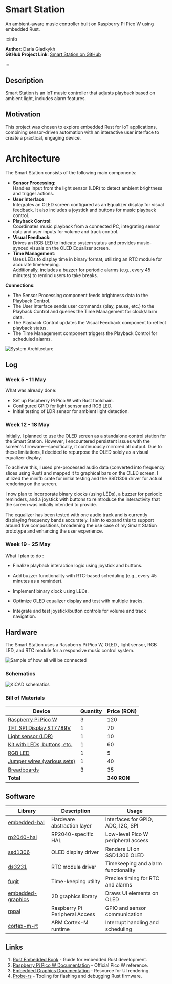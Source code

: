 # Smart Station
An ambient-aware music controller built on Raspberry Pi Pico W using embedded Rust. 

:::info

**Author**: Daria Gladkykh \
**GitHub Project Link**: [Smart Station on GitHub](https://github.com/UPB-PMRust-Students/project-YrHoup)

:::

## Description

Smart Station is an IoT music controller that adjusts playback based on ambient light, includes alarm features.

## Motivation

This project was chosen to explore embedded Rust for IoT applications, combining sensor-driven automation with an interactive user interface to create a practical, engaging device.

# Architecture

The Smart Station consists of the following main components:
- **Sensor Processing**:  
  Handles input from the light sensor (LDR) to detect ambient brightness and trigger actions.
- **User Interface**:  
  Integrates an OLED screen configured as an Equalizer display for visual feedback. It also includes a joystick and buttons for music playback control.
- **Playback Control**:  
  Coordinates music playback from a connected PC, integrating sensor data and user inputs for volume and track control.
- **Visual Feedback**:  
  Drives an RGB LED to indicate system status and provides music-synced visuals on the OLED Equalizer screen.
- **Time Management**:  
  Uses LEDs to display time in binary format, utilizing an RTC module for accurate timekeeping.  
  Additionally, includes a buzzer for periodic alarms (e.g., every 45 minutes) to remind users to take breaks.


**Connections**:
- The Sensor Processing component feeds brightness data to the Playback Control.
- The User Interface sends user commands (play, pause, etc.) to the Playback Control and queries the Time Management for clock/alarm data.
- The Playback Control updates the Visual Feedback component to reflect playback status.
- The Time Management component triggers the Playback Control for scheduled alarms.

![System Architecture](architecture.webp)

## Log

### Week 5 - 11 May
What was already done:

- Set up Raspberry Pi Pico W with Rust toolchain.
- Configured GPIO for light sensor and RGB LED.
- Initial testing of LDR sensor for ambient light detection.

### Week 12 - 18 May
Initially, I planned to use the OLED screen as a standalone control station for the Smart Station. However, I encountered persistent issues with the screen's firmware—specifically, it continuously mirrored all output. Due to these limitations, I decided to repurpose the OLED solely as a visual equalizer display.

To achieve this, I used pre-processed audio data (converted into frequency slices using Rust) and mapped it to graphical bars on the OLED screen. I utilized the minifb crate for initial testing and the SSD1306 driver for actual rendering on the screen.

I now plan to incorporate binary clocks (using LEDs), a buzzer for periodic reminders, and a joystick with buttons to reintroduce the interactivity that the screen was initially intended to provide.

The equalizer has been tested with one audio track and is currently displaying frequency bands accurately. I aim to expand this to support around five compositions, broadening the use case of my Smart Station prototype and enhancing the user experience.

### Week 19 - 25 May
What I plan to do :

- Finalize playback interaction logic using joystick and buttons.

- Add buzzer functionality with RTC-based scheduling (e.g., every 45 minutes as a reminder).

- Implement binary clock using LEDs.

- Optimize OLED equalizer display and test with multiple tracks.

- Integrate and test joystick/button controls for volume and track navigation.

## Hardware

The Smart Station uses a Raspberry Pi Pico W, OLED , light sensor, RGB LED, and RTC module for a responsive music control system.

![Sample of how all will be connected](hardware_ph.webp)

### Schematics

![KiCAD schematics](ElectricScheme.webp)

### Bill of Materials

| Device                        | Quantity | Price (RON) |
|------------------------------|----------|-------------|
| [Raspberry Pi Pico W](https://www.optimusdigital.ro/ro/placi-raspberry-pi/13327-raspberry-pi-pico-2-w.html?search_query=pico+2w&results=33) | 3        | 120         |
| [TFT SPI Display ST7789V](https://www.emag.ro/display-tft-spi-2-4-inch-240x320-lcd-cu-touchscreen-driver-st7789v-arduino-emg178/pd/DXZMBSYBM/?ref=history-shopping_420684583_221614_1)      | 1        | 70          |
| [Light sensor (LDR)](https://www.sparkfun.com/products/9088)           | 1        | 10          |
| [Kit with LEDs, buttons, etc.](https://www.emag.ro/set-componente-electronice-breadboard-830-puncte-led-uri-compatibil-arduino-si-raspberry-pi-zz00044/pd/DRXG4XYBM/?ref=history-shopping_416665605_197770_1) | 1        | 60          |
| [RGB LED](https://www.adafruit.com/product/159)                      | 1        | 5           |
| [Jumper wires (various sets)](https://www.adafruit.com/product/1956)  | 1        | 40          |
| [Breadboards](https://www.optimusdigital.ro/)                 | 3        | 35          |
| **Total**                    |          | **340 RON** |

## Software

| Library | Description | Usage |
|---------|-------------|-------|
| [embedded-hal](https://github.com/rust-embedded/embedded-hal) | Hardware abstraction layer | Interfaces for GPIO, ADC, I2C, SPI |
| [rp2040-hal](https://github.com/rp-rs/rp2040-hal) | RP2040-specific HAL | Low-level Pico W peripheral access |
| [ssd1306](https://github.com/jamwaffles/ssd1306) | OLED display driver | Renders UI on SSD1306 OLED |
| [ds3231](https://crates.io/crates/ds3231) | RTC module driver | Timekeeping and alarm functionality |
| [fugit](https://github.com/rust-embedded/fugit) | Time-keeping utility | Precise timing for RTC and alarms |
| [embedded-graphics](https://github.com/embedded-graphics/embedded-graphics) | 2D graphics library | Draws UI elements on OLED |
| [rppal](https://github.com/golemparts/rppal) | Raspberry Pi Peripheral Access | GPIO and sensor communication |
| [cortex-m-rt](https://github.com/rust-embedded/cortex-m-rt) | ARM Cortex-M runtime | Interrupt handling and scheduling |

## Links

1. [Rust Embedded Book](https://docs.rust-embedded.org/book/) - Guide for embedded Rust development.
2. [Raspberry Pi Pico W Documentation](https://www.raspberrypi.com/documentation/microcontrollers/) - Official Pico W reference.
3. [Embedded Graphics Documentation](https://docs.rs/embedded-graphics/) - Resource for UI rendering.
4. [Probe-rs](https://probe.rs/) - Tooling for flashing and debugging Rust firmware.

